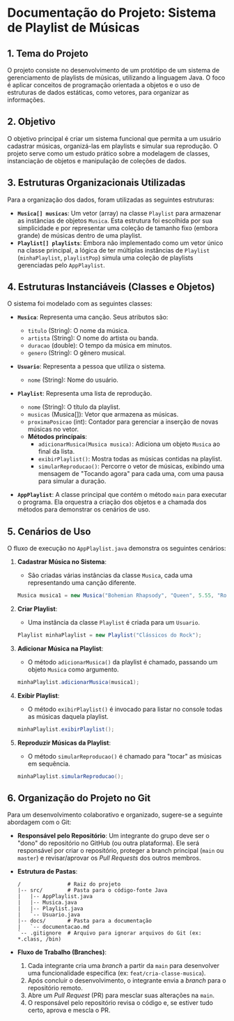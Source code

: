 # Documentação do Projeto: Sistema de Playlist de Músicas

## 1. Tema do Projeto

O projeto consiste no desenvolvimento de um protótipo de um sistema de gerenciamento de playlists de músicas, utilizando a linguagem Java. O foco é aplicar conceitos de programação orientada a objetos e o uso de estruturas de dados estáticas, como vetores, para organizar as informações.

## 2. Objetivo

O objetivo principal é criar um sistema funcional que permita a um usuário cadastrar músicas, organizá-las em playlists e simular sua reprodução. O projeto serve como um estudo prático sobre a modelagem de classes, instanciação de objetos e manipulação de coleções de dados.

## 3. Estruturas Organizacionais Utilizadas

Para a organização dos dados, foram utilizadas as seguintes estruturas:

- **`Musica[] musicas`**: Um vetor (array) na classe `Playlist` para armazenar as instâncias de objetos `Musica`. Esta estrutura foi escolhida por sua simplicidade e por representar uma coleção de tamanho fixo (embora grande) de músicas dentro de uma playlist.
- **`Playlist[] playlists`**: Embora não implementado como um vetor único na classe principal, a lógica de ter múltiplas instâncias de `Playlist` (`minhaPlaylist`, `playlistPop`) simula uma coleção de playlists gerenciadas pelo `AppPlaylist`.

## 4. Estruturas Instanciáveis (Classes e Objetos)

O sistema foi modelado com as seguintes classes:

- **`Musica`**: Representa uma canção. Seus atributos são:
  - `titulo` (String): O nome da música.
  - `artista` (String): O nome do artista ou banda.
  - `duracao` (double): O tempo da música em minutos.
  - `genero` (String): O gênero musical.

- **`Usuario`**: Representa a pessoa que utiliza o sistema.
  - `nome` (String): Nome do usuário.

- **`Playlist`**: Representa uma lista de reprodução.
  - `nome` (String): O título da playlist.
  - `musicas` (Musica[]): Vetor que armazena as músicas.
  - `proximaPosicao` (int): Contador para gerenciar a inserção de novas músicas no vetor.
  - **Métodos principais**:
    - `adicionarMusica(Musica musica)`: Adiciona um objeto `Musica` ao final da lista.
    - `exibirPlaylist()`: Mostra todas as músicas contidas na playlist.
    - `simularReproducao()`: Percorre o vetor de músicas, exibindo uma mensagem de "Tocando agora" para cada uma, com uma pausa para simular a duração.

- **`AppPlaylist`**: A classe principal que contém o método `main` para executar o programa. Ela orquestra a criação dos objetos e a chamada dos métodos para demonstrar os cenários de uso.

## 5. Cenários de Uso

O fluxo de execução no `AppPlaylist.java` demonstra os seguintes cenários:

1.  **Cadastrar Música no Sistema**:
    - São criadas várias instâncias da classe `Musica`, cada uma representando uma canção diferente.
    ```java
    Musica musica1 = new Musica("Bohemian Rhapsody", "Queen", 5.55, "Rock");
    ```

2.  **Criar Playlist**:
    - Uma instância da classe `Playlist` é criada para um `Usuario`.
    ```java
    Playlist minhaPlaylist = new Playlist("Clássicos do Rock");
    ```

3.  **Adicionar Música na Playlist**:
    - O método `adicionarMusica()` da playlist é chamado, passando um objeto `Musica` como argumento.
    ```java
    minhaPlaylist.adicionarMusica(musica1);
    ```

4.  **Exibir Playlist**:
    - O método `exibirPlaylist()` é invocado para listar no console todas as músicas daquela playlist.
    ```java
    minhaPlaylist.exibirPlaylist();
    ```

5.  **Reproduzir Músicas da Playlist**:
    - O método `simularReproducao()` é chamado para "tocar" as músicas em sequência.
    ```java
    minhaPlaylist.simularReproducao();
    ```

## 6. Organização do Projeto no Git

Para um desenvolvimento colaborativo e organizado, sugere-se a seguinte abordagem com o Git:

- **Responsável pelo Repositório**: Um integrante do grupo deve ser o "dono" do repositório no GitHub (ou outra plataforma). Ele será responsável por criar o repositório, proteger a branch principal (`main` ou `master`) e revisar/aprovar os *Pull Requests* dos outros membros.

- **Estrutura de Pastas**:
  ```
  /               # Raiz do projeto
  |-- src/        # Pasta para o código-fonte Java
  |   |-- AppPlaylist.java
  |   |-- Musica.java
  |   |-- Playlist.java
  |   `-- Usuario.java
  |-- docs/       # Pasta para a documentação
  |   `-- documentacao.md
  `-- .gitignore  # Arquivo para ignorar arquivos do Git (ex: *.class, /bin)
  ```

- **Fluxo de Trabalho (Branches)**:
  1.  Cada integrante cria uma *branch* a partir da `main` para desenvolver uma funcionalidade específica (ex: `feat/cria-classe-musica`).
  2.  Após concluir o desenvolvimento, o integrante envia a *branch* para o repositório remoto.
  3.  Abre um *Pull Request* (PR) para mesclar suas alterações na `main`.
  4.  O responsável pelo repositório revisa o código e, se estiver tudo certo, aprova e mescla o PR.
